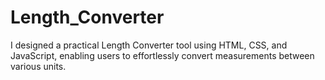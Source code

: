 # Length_Converter

I designed a practical Length Converter tool using HTML, CSS, and JavaScript, enabling users to effortlessly convert measurements between various units.
